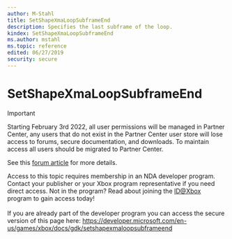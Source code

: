 ```yaml
---
author: M-Stahl
title: SetShapeXmaLoopSubframeEnd
description: Specifies the last subframe of the loop.
kindex: SetShapeXmaLoopSubframeEnd
ms.author: mstahl
ms.topic: reference
edited: 06/27/2019
security: secure
---
```


# SetShapeXmaLoopSubframeEnd
> [!IMPORTANT]
> Starting February 3rd 2022, all user permissions will be managed in Partner Center, any users that do not exist in the Partner Center user store will lose access to forums, secure documentation, and downloads. To maintain access all users should be migrated to Partner Center. <p></p>See this <a href="https://forums.xboxlive.com/articles/132187/breaking-change-user-access-for-forums-secure-docu.html">forum article</a> for more details.  

 Access to this topic requires membership in an NDA developer program. Contact your publisher or your Xbox program representative if you need direct access. Not in the program? Read about joining the <a href="https://www.xbox.com/Developers/id">ID@Xbox</a> program to gain access today!  <br/><br/>If you are already part of the developer program you can access the secure version of this page here: <a target="_blank" href="https://developer.microsoft.com/en-us/games/xbox/docs/gdk/setshapexmaloopsubframeend">https://developer.microsoft.com/en-us/games/xbox/docs/gdk/setshapexmaloopsubframeend</a>